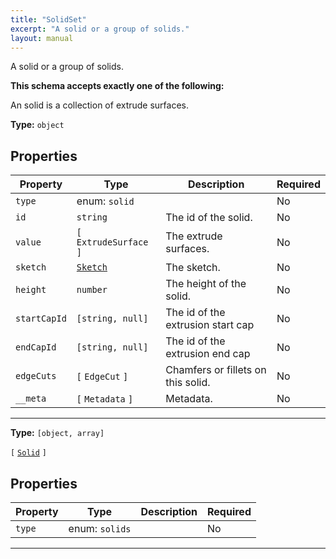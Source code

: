 ```yaml
---
title: "SolidSet"
excerpt: "A solid or a group of solids."
layout: manual
---
```


A solid or a group of solids.





**This schema accepts exactly one of the following:**

An solid is a collection of extrude surfaces.

**Type:** `object`






## Properties

| Property | Type | Description | Required |
|----------|------|-------------|----------|
| `type` |enum: `solid`|  | No |
| `id` |`string`| The id of the solid. | No |
| `value` |`[` `ExtrudeSurface` `]`| The extrude surfaces. | No |
| `sketch` |[`Sketch`](/docs/kcl/types/Sketch)| The sketch. | No |
| `height` |`number`| The height of the solid. | No |
| `startCapId` |`[string, null]`| The id of the extrusion start cap | No |
| `endCapId` |`[string, null]`| The id of the extrusion end cap | No |
| `edgeCuts` |`[` `EdgeCut` `]`| Chamfers or fillets on this solid. | No |
| `__meta` |`[` `Metadata` `]`| Metadata. | No |


----

**Type:** `[object, array]`


`[` [`Solid`](/docs/kcl/types/Solid) `]`



## Properties

| Property | Type | Description | Required |
|----------|------|-------------|----------|
| `type` |enum: `solids`|  | No |


----




